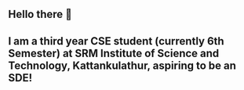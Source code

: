 ## Hello there 👋

## I am a third year CSE student (currently 6th Semester) at SRM Institute of Science and Technology, Kattankulathur, aspiring to be an SDE!
<!--
**anitejM/anitejM** is a ✨ _special_ ✨ repository because its `README.md` (this file) appears on your GitHub profile.

Here are some ideas to get you started:

- 🔭 I’m currently working on ...
- 🌱 I’m currently learning ...
- 👯 I’m looking to collaborate on ...
- 🤔 I’m looking for help with ...
- 💬 Ask me about ...
- 📫 How to reach me: ...
- 😄 Pronouns: ...
- ⚡ Fun fact: ...
-->
